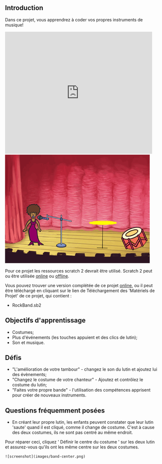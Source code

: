 ## Introduction

Dans ce projet, vous apprendrez à coder vos propres instruments de musique!

<div class="scratch-preview">
 <iframe allowtransparency="true" width="485" height="402" src="https://scratch.mit.edu/projects/embed/26741186/?autostart=false" frameborder="0"></iframe>
 <img src="images/band-final.png">
</div>

Pour ce projet les ressources scratch 2 devrait être utilisé. Scratch 2 peut ou être utilisée <a href="http://scratch.mit.edu/projects/editor/">online</a> ou <a href="http://scratch.mit.edu/scratch2download/">offline</a>.

Vous pouvez trouver une version complétée de ce projet <a href="http://scratch.mit.edu/projects/26741186/#editor">online</a>, ou il peut être téléchargé en cliquant sur le lien de Téléchargement  des 'Matériels de Projet' de ce projet, qui contient :

+ RockBand.sb2

## Objectifs d'apprentissage
+ Costumes;
+ Plus d'événements (les touches appuient et des clics de lutin);
+ Son et musique.

## Défis
+ "L'amélioration de votre tambour" - changez le son du lutin et ajoutez lui des évènements;
+ "Changez le costume de votre chanteur" - Ajoutez et contrôlez le costume du lutin;
+ "Faites votre propre bande" - l'utilisation des compétences apprisent pour créer de nouveaux instruments.

## Questions fréquemment posées
+ En créant leur propre lutin, les enfants peuvent constater que leur lutin 'saute' quand il est cliqué, comme il change de costume. C'est à cause des deux costumes, ils ne sont pas centré au même endroit.

Pour réparer ceci, cliquez ' Définir le centre du costume ' sur les deux lutin et assurez-vous qu'ils ont les même centre sur les deux costumes.

	![screenshot](images/band-center.png)
